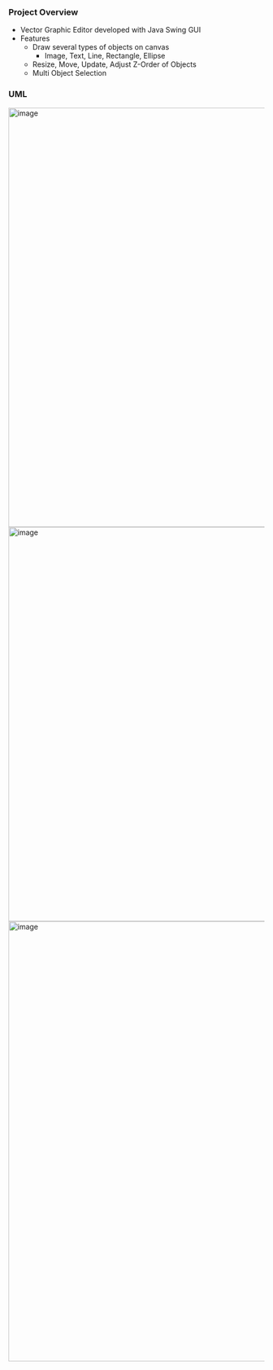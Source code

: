 ### Project Overview
- Vector Graphic Editor developed with Java Swing GUI
- Features
  - Draw several types of objects on canvas
    - Image, Text, Line, Rectangle, Ellipse
  - Resize, Move, Update, Adjust Z-Order of Objects
  - Multi Object Selection

### UML
<img width="824" alt="image" src="https://github.com/user-attachments/assets/40a27ccc-9166-455f-9c73-17d35d1baab7" />
<img width="775" alt="image" src="https://github.com/user-attachments/assets/fda0f62b-e8c9-4bc2-806f-eabff7787769" />
<img width="865" alt="image" src="https://github.com/user-attachments/assets/9a859611-3d60-475d-ae5c-c66be3903b60" />



